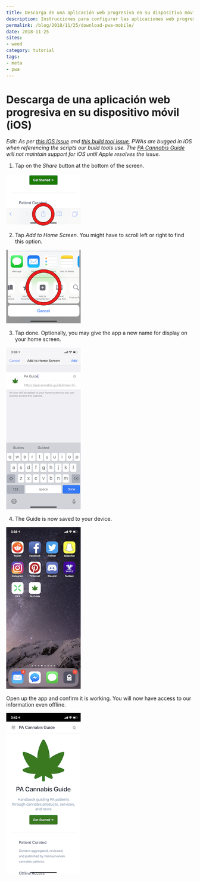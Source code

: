 ```yaml
---
title: Descarga de una aplicación web progresiva en su dispositivo móvil (iOS)
description: Instrucciones para configurar las aplicaciones web progresivas en su dispositivo iOS
permalink: /blog/2018/11/25/download-pwa-mobile/
date: 2018-11-25
sites:
- weed
category: tutorial
tags: 
- meta
- pwa
---
```

<Ads />

# Descarga de una aplicación web progresiva en su dispositivo móvil (iOS)

*Edit: As per [this iOS issue](https://stackoverflow.com/questions/51351500/issues-with-pwa-in-standalone-mode-on-ios-11-4) and [this build tool issue](https://github.com/GoogleChrome/workbox/issues/1583), PWAs are bugged in iOS when referencing the scripts our build tools use. The [PA Cannabis Guide](https://pacannabis.guide/) will not maintain support for iOS until Apple resolves the issue.*

1. Tap on the *Share* button at the bottom of the screen.

![step 1](/images/install-pwa--1.png "PWA Setup Step 1")

2. Tap *Add to Home Screen*. You might have to scroll left or right to find this option.

![step 2](/images/install-pwa--2.png "PWA Setup Step 2")

3. Tap done. Optionally, you may give the app a new name for display on your home screen.

![step 3](/images/install-pwa--3.png "PWA Setup Step 3")

4. The Guide is now saved to your device.

![step 4](/images/install-pwa--4.png "PWA Setup Step 4")

Open up the app and confirm it is working. You will now have access to our information even offline.

![step 5](/images/install-pwa--5.png "PWA Setup Step 5")

<Referral />
<Ads />